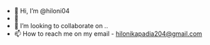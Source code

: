 - 👋 Hi, I’m @hiloni04
- 👀 
- 💞️ I’m looking to collaborate on ..
- 📫 How to reach me on my email - hilonikapadia204@gmail.com

<!---
hiloni04/hiloni04 is a ✨ special ✨ repository because its `README.md` (this file) appears on your GitHub profile.
You can click the Preview link to take a look at your changes.
--->
